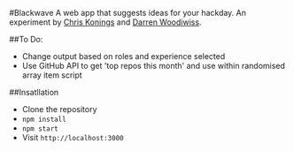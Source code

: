 #Blackwave
A web app that suggests ideas for your hackday.
An experiment by [Chris Konings](http://chriskonings.com) and [Darren Woodiwiss](http://woodiwiss.me).

##To Do:
- Change output based on roles and experience selected
- Use GitHub API to get 'top repos this month' and use within randomised array item script

##Insatllation
- Clone the repository
- `npm install`
- `npm start`
- Visit `http://localhost:3000`
